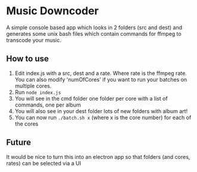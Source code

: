 # Music Downcoder

A simple console based app which looks in 2 folders (src and dest) and generates some unix bash files which contain commands for ffmpeg to transcode your music.

## How to use

1. Edit index.js with a src, dest and a rate. Where rate is the ffmpeg rate. You can also modify 'numOfCores' if you want to run your batches on multiple cores.
2. Run `node index.js`
3. You will see in the cmd folder one folder per core with a list of commands, one per album
4. You will also see in your dest folder lots of new folders with album art!
5. You can now run `./batch.sh x` (where x is the core number) for each of the cores

## Future

It would be nice to turn this into an electron app so that folders (and cores, rates) can be selected via a UI
